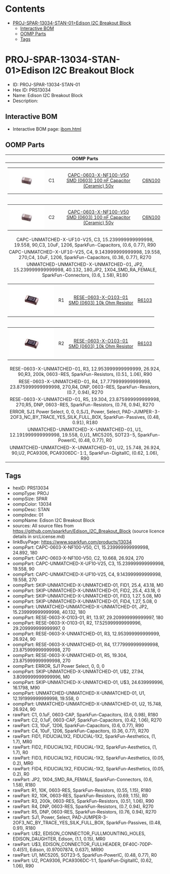 



Contents
========

* [PROJ-SPAR-13034-STAN-01>Edison I2C Breakout Block](#proj-spar-13034-stan-01edison-i2c-breakout-block)
	* [Interactive BOM](#interactive-bom)
	* [OOMP Parts](#oomp-parts)
	* [Tags](#tags)

# PROJ-SPAR-13034-STAN-01>Edison I2C Breakout Block

- ID: PROJ-SPAR-13034-STAN-01
- Hex ID: PRS13034
- Name: Edison I2C Breakout Block
- Description: 

## Interactive BOM

- Interactive BOM page: [ibom.html](kicad/bom/ibom.html)

## OOMP Parts
  

|OOMP Parts|
| :---: |
|<table><tr><td>![CAPC-0603-X-NF100-V50](https://raw.githubusercontent.com/oomlout/oomlout_OOMP_parts/main/CAPC-0603-X-NF100-V50/image_140.jpg)</td><td> C1</td><td>[CAPC-0603-X-NF100-V50<br>SMD (0603) 100 nF Capacitor (Ceramic) 50v](https://github.com/oomlout/oomlout_OOMP_parts/tree/main/CAPC-0603-X-NF100-V50/)</td><td>[C6N100](https://github.com/oomlout/oomlout_OOMP_parts/tree/main/CAPC-0603-X-NF100-V50/)</td></tr></table>|
|<table><tr><td>![CAPC-0603-X-NF100-V50](https://raw.githubusercontent.com/oomlout/oomlout_OOMP_parts/main/CAPC-0603-X-NF100-V50/image_140.jpg)</td><td> C2</td><td>[CAPC-0603-X-NF100-V50<br>SMD (0603) 100 nF Capacitor (Ceramic) 50v](https://github.com/oomlout/oomlout_OOMP_parts/tree/main/CAPC-0603-X-NF100-V50/)</td><td>[C6N100](https://github.com/oomlout/oomlout_OOMP_parts/tree/main/CAPC-0603-X-NF100-V50/)</td></tr></table>|
|CAPC-UNMATCHED-X-UF10-V25, C3, 15.239999999999998, 19.558, 90,C3, 10uF, 1206, SparkFun-Capacitors, (0.6, 0.77), R90|
|CAPC-UNMATCHED-X-UF10-V25, C4, 9.143999999999998, 19.558, 270,C4, 10uF, 1206, SparkFun-Capacitors, (0.36, 0.77), R270|
|UNMATCHED-UNMATCHED-X-UNMATCHED-01, JP2, 15.239999999999998, 40.132, 180,JP2, 1X04_SMD_RA_FEMALE, SparkFun-Connectors, (0.6, 1.58), R180|
|<table><tr><td>![RESE-0603-X-O103-01](https://raw.githubusercontent.com/oomlout/oomlout_OOMP_parts/main/RESE-0603-X-O103-01/image_140.jpg)</td><td> R1</td><td>[RESE-0603-X-O103-01<br>SMD (0603) 10k Ohm Resistor](https://github.com/oomlout/oomlout_OOMP_parts/tree/main/RESE-0603-X-O103-01/)</td><td>[R6103](https://github.com/oomlout/oomlout_OOMP_parts/tree/main/RESE-0603-X-O103-01/)</td></tr></table>|
|<table><tr><td>![RESE-0603-X-O103-01](https://raw.githubusercontent.com/oomlout/oomlout_OOMP_parts/main/RESE-0603-X-O103-01/image_140.jpg)</td><td> R2</td><td>[RESE-0603-X-O103-01<br>SMD (0603) 10k Ohm Resistor](https://github.com/oomlout/oomlout_OOMP_parts/tree/main/RESE-0603-X-O103-01/)</td><td>[R6103](https://github.com/oomlout/oomlout_OOMP_parts/tree/main/RESE-0603-X-O103-01/)</td></tr></table>|
|RESE-0603-X-UNMATCHED-01, R3, 12.953999999999999, 26.924, 90,R3, 200k, 0603-RES, SparkFun-Resistors, (0.51, 1.06), R90|
|RESE-0603-X-UNMATCHED-01, R4, 17.779999999999998, 23.875999999999998, 270,R4, DNP, 0603-RES, SparkFun-Resistors, (0.7, 0.94), R270|
|RESE-0603-X-UNMATCHED-01, R5, 19.304, 23.875999999999998, 270,R5, DNP, 0603-RES, SparkFun-Resistors, (0.76, 0.94), R270|
|ERROR, SJ1 Power Select, 0, 0, 0,SJ1, Power, Select, PAD-JUMPER-3-2OF3_NC_BY_TRACE_YES_SILK_FULL_BOX, SparkFun-Passives, (0.48, 0.91), R180|
|UNMATCHED-UNMATCHED-X-UNMATCHED-01, U1, 12.191999999999998, 19.558, 0,U1, MIC5205, SOT23-5, SparkFun-PowerIC, (0.48, 0.77), R0|
|UNMATCHED-UNMATCHED-X-UNMATCHED-01, U2, 15.748, 26.924, 90,U2, PCA9306, PCA9306DC-1:1, SparkFun-DigitalIC, (0.62, 1.06), R90|

## Tags

- hexID: PRS13034
- oompType: PROJ
- oompSize: SPAR
- oompColor: 13034
- oompDesc: STAN
- oompIndex: 01
- oompName: Edison I2C Breakout Block
- sources: All source files from https://github.com/sparkfun/Edison_I2C_Breakout_Block (source licence details in srcLicense.md)
- linkBuyPage: https://www.sparkfun.com/products/13034
- oompPart: CAPC-0603-X-NF100-V50, C1, 15.239999999999998, 24.892, 180
- oompPart: CAPC-0603-X-NF100-V50, C2, 10.668, 26.924, 270
- oompPart: CAPC-UNMATCHED-X-UF10-V25, C3, 15.239999999999998, 19.558, 90
- oompPart: CAPC-UNMATCHED-X-UF10-V25, C4, 9.143999999999998, 19.558, 270
- oompPart: SKIP-UNMATCHED-X-UNMATCHED-01, FID1, 25.4, 43.18, M0
- oompPart: SKIP-UNMATCHED-X-UNMATCHED-01, FID2, 25.4, 43.18, 0
- oompPart: SKIP-UNMATCHED-X-UNMATCHED-01, FID3, 1.27, 5.08, M0
- oompPart: SKIP-UNMATCHED-X-UNMATCHED-01, FID4, 1.27, 5.08, 0
- oompPart: UNMATCHED-UNMATCHED-X-UNMATCHED-01, JP2, 15.239999999999998, 40.132, 180
- oompPart: RESE-0603-X-O103-01, R1, 13.97, 29.209999999999997, 180
- oompPart: RESE-0603-X-O103-01, R2, 17.525999999999996, 29.209999999999997, 0
- oompPart: RESE-0603-X-UNMATCHED-01, R3, 12.953999999999999, 26.924, 90
- oompPart: RESE-0603-X-UNMATCHED-01, R4, 17.779999999999998, 23.875999999999998, 270
- oompPart: RESE-0603-X-UNMATCHED-01, R5, 19.304, 23.875999999999998, 270
- oompPart: ERROR, SJ1 Power Select, 0, 0, 0
- oompPart: SKIP-UNMATCHED-X-UNMATCHED-01, U$2, 27.94, 3.8099999999999996, M0
- oompPart: SKIP-UNMATCHED-X-UNMATCHED-01, U$3, 24.639999996, 16.1798, M90
- oompPart: UNMATCHED-UNMATCHED-X-UNMATCHED-01, U1, 12.191999999999998, 19.558, 0
- oompPart: UNMATCHED-UNMATCHED-X-UNMATCHED-01, U2, 15.748, 26.924, 90
- rawPart: C1, 0.1uF, 0603-CAP, SparkFun-Capacitors, (0.6, 0.98), R180
- rawPart: C2, 0.1uF, 0603-CAP, SparkFun-Capacitors, (0.42, 1.06), R270
- rawPart: C3, 10uF, 1206, SparkFun-Capacitors, (0.6, 0.77), R90
- rawPart: C4, 10uF, 1206, SparkFun-Capacitors, (0.36, 0.77), R270
- rawPart: FID1, FIDUCIAL1X2, FIDUCIAL-1X2, SparkFun-Aesthetics, (1, 1.7), MR0
- rawPart: FID2, FIDUCIAL1X2, FIDUCIAL-1X2, SparkFun-Aesthetics, (1, 1.7), R0
- rawPart: FID3, FIDUCIAL1X2, FIDUCIAL-1X2, SparkFun-Aesthetics, (0.05, 0.2), MR0
- rawPart: FID4, FIDUCIAL1X2, FIDUCIAL-1X2, SparkFun-Aesthetics, (0.05, 0.2), R0
- rawPart: JP2, 1X04_SMD_RA_FEMALE, SparkFun-Connectors, (0.6, 1.58), R180
- rawPart: R1, 10K, 0603-RES, SparkFun-Resistors, (0.55, 1.15), R180
- rawPart: R2, 10K, 0603-RES, SparkFun-Resistors, (0.69, 1.15), R0
- rawPart: R3, 200k, 0603-RES, SparkFun-Resistors, (0.51, 1.06), R90
- rawPart: R4, DNP, 0603-RES, SparkFun-Resistors, (0.7, 0.94), R270
- rawPart: R5, DNP, 0603-RES, SparkFun-Resistors, (0.76, 0.94), R270
- rawPart: SJ1, Power, Select, PAD-JUMPER-3-2OF3_NC_BY_TRACE_YES_SILK_FULL_BOX, SparkFun-Passives, (0.48, 0.91), R180
- rawPart: U$2, EDISON_CONNECTOR_FULLMOUNTING_HOLES, EDISON_DAUGHTER, Edison, (1.1, 0.15), MR0
- rawPart: U$3, EDISON_CONNECTOR_FULLHEADER, DF40C-70DP-0.4(51), Edison, (0.97007874, 0.637), MR90
- rawPart: U1, MIC5205, SOT23-5, SparkFun-PowerIC, (0.48, 0.77), R0
- rawPart: U2, PCA9306, PCA9306DC-1:1, SparkFun-DigitalIC, (0.62, 1.06), R90
